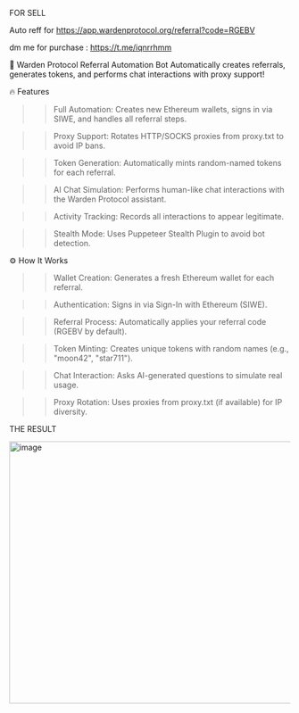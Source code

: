 FOR SELL

Auto reff for https://app.wardenprotocol.org/referral?code=RGEBV

dm me for purchase : https://t.me/iqnrrhmm

🚀 Warden Protocol Referral Automation Bot
Automatically creates referrals, generates tokens, and performs chat interactions with proxy support!

🔥 Features
 >> Full Automation: Creates new Ethereum wallets, signs in via SIWE, and handles all referral steps.

 >> Proxy Support: Rotates HTTP/SOCKS proxies from proxy.txt to avoid IP bans.

 >> Token Generation: Automatically mints random-named tokens for each referral.

 >> AI Chat Simulation: Performs human-like chat interactions with the Warden Protocol assistant.

 >> Activity Tracking: Records all interactions to appear legitimate.

 >> Stealth Mode: Uses Puppeteer Stealth Plugin to avoid bot detection.

⚙️ How It Works
 >> Wallet Creation: Generates a fresh Ethereum wallet for each referral.

 >> Authentication: Signs in via Sign-In with Ethereum (SIWE).

 >> Referral Process: Automatically applies your referral code (RGEBV by default).

 >> Token Minting: Creates unique tokens with random names (e.g., "moon42", "star711").

 >> Chat Interaction: Asks AI-generated questions to simulate real usage.

 >> Proxy Rotation: Uses proxies from proxy.txt (if available) for IP diversity.



THE RESULT

<img width="870" height="470" alt="image" src="https://github.com/user-attachments/assets/fa7d422b-41a0-4f11-8910-688c1250927b" />
